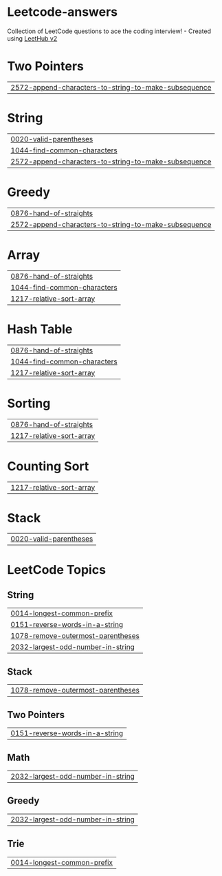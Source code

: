# Leetcode-answers
Collection of LeetCode questions to ace the coding interview! - Created using [LeetHub v2](https://github.com/arunbhardwaj/LeetHub-2.0)


# Two Pointers
|  |
| ------- |
| [2572-append-characters-to-string-to-make-subsequence](https://github.com/vishnu-018/Leetcode-answers/tree/master/2572-append-characters-to-string-to-make-subsequence) |
# String
|  |
| ------- |
| [0020-valid-parentheses](https://github.com/vishnu-018/Leetcode-answers/tree/master/0020-valid-parentheses) |
| [1044-find-common-characters](https://github.com/vishnu-018/Leetcode-answers/tree/master/1044-find-common-characters) |
| [2572-append-characters-to-string-to-make-subsequence](https://github.com/vishnu-018/Leetcode-answers/tree/master/2572-append-characters-to-string-to-make-subsequence) |
# Greedy
|  |
| ------- |
| [0876-hand-of-straights](https://github.com/vishnu-018/Leetcode-answers/tree/master/0876-hand-of-straights) |
| [2572-append-characters-to-string-to-make-subsequence](https://github.com/vishnu-018/Leetcode-answers/tree/master/2572-append-characters-to-string-to-make-subsequence) |
# Array
|  |
| ------- |
| [0876-hand-of-straights](https://github.com/vishnu-018/Leetcode-answers/tree/master/0876-hand-of-straights) |
| [1044-find-common-characters](https://github.com/vishnu-018/Leetcode-answers/tree/master/1044-find-common-characters) |
| [1217-relative-sort-array](https://github.com/vishnu-018/Leetcode-answers/tree/master/1217-relative-sort-array) |
# Hash Table
|  |
| ------- |
| [0876-hand-of-straights](https://github.com/vishnu-018/Leetcode-answers/tree/master/0876-hand-of-straights) |
| [1044-find-common-characters](https://github.com/vishnu-018/Leetcode-answers/tree/master/1044-find-common-characters) |
| [1217-relative-sort-array](https://github.com/vishnu-018/Leetcode-answers/tree/master/1217-relative-sort-array) |
# Sorting
|  |
| ------- |
| [0876-hand-of-straights](https://github.com/vishnu-018/Leetcode-answers/tree/master/0876-hand-of-straights) |
| [1217-relative-sort-array](https://github.com/vishnu-018/Leetcode-answers/tree/master/1217-relative-sort-array) |
# Counting Sort
|  |
| ------- |
| [1217-relative-sort-array](https://github.com/vishnu-018/Leetcode-answers/tree/master/1217-relative-sort-array) |
# Stack
|  |
| ------- |
| [0020-valid-parentheses](https://github.com/vishnu-018/Leetcode-answers/tree/master/0020-valid-parentheses) |
<!---LeetCode Topics Start-->
# LeetCode Topics
## String
|  |
| ------- |
| [0014-longest-common-prefix](https://github.com/vishnu-018/Leetcode-answers/tree/master/0014-longest-common-prefix) |
| [0151-reverse-words-in-a-string](https://github.com/vishnu-018/Leetcode-answers/tree/master/0151-reverse-words-in-a-string) |
| [1078-remove-outermost-parentheses](https://github.com/vishnu-018/Leetcode-answers/tree/master/1078-remove-outermost-parentheses) |
| [2032-largest-odd-number-in-string](https://github.com/vishnu-018/Leetcode-answers/tree/master/2032-largest-odd-number-in-string) |
## Stack
|  |
| ------- |
| [1078-remove-outermost-parentheses](https://github.com/vishnu-018/Leetcode-answers/tree/master/1078-remove-outermost-parentheses) |
## Two Pointers
|  |
| ------- |
| [0151-reverse-words-in-a-string](https://github.com/vishnu-018/Leetcode-answers/tree/master/0151-reverse-words-in-a-string) |
## Math
|  |
| ------- |
| [2032-largest-odd-number-in-string](https://github.com/vishnu-018/Leetcode-answers/tree/master/2032-largest-odd-number-in-string) |
## Greedy
|  |
| ------- |
| [2032-largest-odd-number-in-string](https://github.com/vishnu-018/Leetcode-answers/tree/master/2032-largest-odd-number-in-string) |
## Trie
|  |
| ------- |
| [0014-longest-common-prefix](https://github.com/vishnu-018/Leetcode-answers/tree/master/0014-longest-common-prefix) |
<!---LeetCode Topics End-->